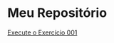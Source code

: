 # Meu Repositório


 <a href="https://monteiromanoel.github.io/html-css-novo/Estudos/html-css/exercicios/ex001/index.html" target="_blank">Execute o Exercício 001</a>